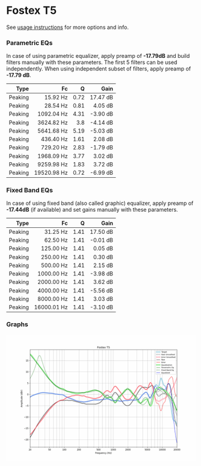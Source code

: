 # Fostex T5
See [usage instructions](https://github.com/jaakkopasanen/AutoEq#usage) for more options and info.

### Parametric EQs
In case of using parametric equalizer, apply preamp of **-17.79dB** and build filters manually
with these parameters. The first 5 filters can be used independently.
When using independent subset of filters, apply preamp of **-17.79 dB**.

| Type    | Fc          |    Q | Gain     |
|--------:|------------:|-----:|---------:|
| Peaking | 15.92 Hz    | 0.72 | 17.47 dB |
| Peaking | 28.54 Hz    | 0.81 | 4.05 dB  |
| Peaking | 1092.04 Hz  | 4.31 | -3.90 dB |
| Peaking | 3624.82 Hz  | 3.8  | -4.14 dB |
| Peaking | 5641.68 Hz  | 5.19 | -5.03 dB |
| Peaking | 436.40 Hz   | 1.61 | 2.08 dB  |
| Peaking | 729.20 Hz   | 2.83 | -1.79 dB |
| Peaking | 1968.09 Hz  | 3.77 | 3.02 dB  |
| Peaking | 9259.98 Hz  | 1.83 | 3.72 dB  |
| Peaking | 19520.98 Hz | 0.72 | -6.99 dB |

### Fixed Band EQs
In case of using fixed band (also called graphic) equalizer, apply preamp of **-17.44dB**
(if available) and set gains manually with these parameters.

| Type    | Fc          |    Q | Gain     |
|--------:|------------:|-----:|---------:|
| Peaking | 31.25 Hz    | 1.41 | 17.50 dB |
| Peaking | 62.50 Hz    | 1.41 | -0.01 dB |
| Peaking | 125.00 Hz   | 1.41 | 0.05 dB  |
| Peaking | 250.00 Hz   | 1.41 | 0.30 dB  |
| Peaking | 500.00 Hz   | 1.41 | 2.15 dB  |
| Peaking | 1000.00 Hz  | 1.41 | -3.98 dB |
| Peaking | 2000.00 Hz  | 1.41 | 3.62 dB  |
| Peaking | 4000.00 Hz  | 1.41 | -5.56 dB |
| Peaking | 8000.00 Hz  | 1.41 | 3.03 dB  |
| Peaking | 16000.01 Hz | 1.41 | -3.10 dB |

### Graphs
![](./Fostex%20T5.png)